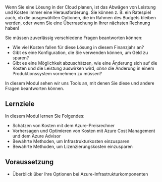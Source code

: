 Wenn Sie eine Lösung in der Cloud planen, ist das Abwägen von Leistung und Kosten immer eine Herausforderung. Sie können z. B. ein Ratespiel auch, ob die ausgewählten Optionen, die im Rahmen des Budgets bleiben werden, oder wenn Sie eine Überraschung in Ihrer nächsten Rechnung haben!

Sie müssen zuverlässig verschiedene Fragen beantworten können:

- Wie viel Kosten fallen für diese Lösung in diesem Finanzjahr an?
- Gibt es eine Konfiguration, die Sie verwenden können, um Geld zu sparen?
- Gibt es eine Möglichkeit abzuschätzen, wie eine Änderung sich auf die Kosten und die Leistung auswirken wird, _ohne_ die Änderung in einem Produktionssystem vornehmen zu müssen?

In diesem Modul sehen wir uns Tools an, mit denen Sie diese und andere Fragen beantworten können.

## <a name="learning-objectives"></a>Lernziele

In diesem Modul lernen Sie Folgendes:

- Schätzen von Kosten mit dem Azure-Preisrechner
- Vorhersagen und Optimieren von Kosten mit Azure Cost Management und dem Azure Advisor
- Bewährte Methoden, um Infrastrukturkosten einzusparen
- Bewährte Methoden, um Lizenzierungskosten einzusparen

## <a name="prerequisite"></a>Voraussetzung

- Überblick über Ihre Optionen bei Azure-Infrastrukturkomponenten
